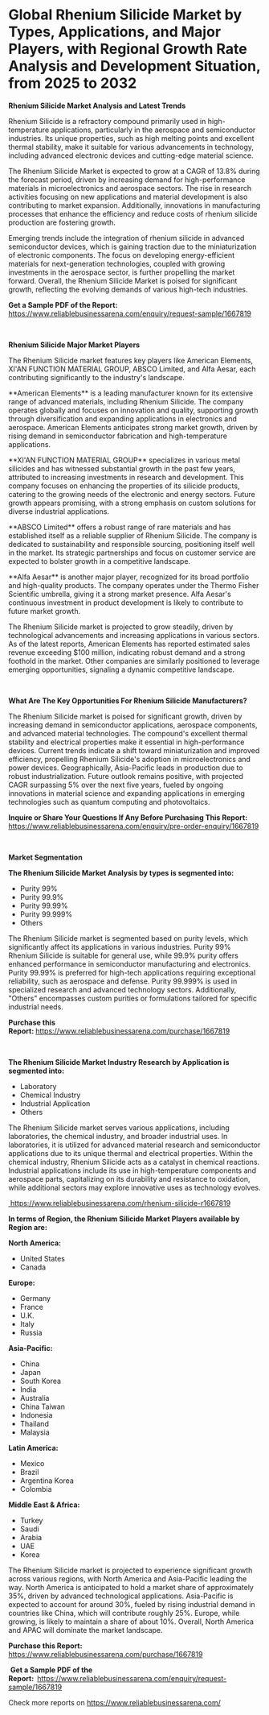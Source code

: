 <p><h1>Global Rhenium Silicide Market by Types, Applications, and Major Players, with Regional Growth Rate Analysis and Development Situation, from 2025 to 2032</h1></p><p><strong>Rhenium Silicide Market Analysis and Latest Trends</strong></p>
<p><p>Rhenium Silicide is a refractory compound primarily used in high-temperature applications, particularly in the aerospace and semiconductor industries. Its unique properties, such as high melting points and excellent thermal stability, make it suitable for various advancements in technology, including advanced electronic devices and cutting-edge material science.</p><p>The Rhenium Silicide Market is expected to grow at a CAGR of 13.8% during the forecast period, driven by increasing demand for high-performance materials in microelectronics and aerospace sectors. The rise in research activities focusing on new applications and material development is also contributing to market expansion. Additionally, innovations in manufacturing processes that enhance the efficiency and reduce costs of rhenium silicide production are fostering growth.</p><p>Emerging trends include the integration of rhenium silicide in advanced semiconductor devices, which is gaining traction due to the miniaturization of electronic components. The focus on developing energy-efficient materials for next-generation technologies, coupled with growing investments in the aerospace sector, is further propelling the market forward. Overall, the Rhenium Silicide Market is poised for significant growth, reflecting the evolving demands of various high-tech industries.</p></p>
<p><strong>Get a Sample PDF of the Report:&nbsp;</strong> <a href="https://www.reliablebusinessarena.com/enquiry/request-sample/1667819?utm_campaign=2396&utm_medium=2&utm_source=Github&utm_content=ia&utm_term=08032025&utm_id=rhenium-silicide">https://www.reliablebusinessarena.com/enquiry/request-sample/1667819</a></p>
<p>&nbsp;</p>
<p><strong>Rhenium Silicide Major Market Players</strong></p>
<p><p>The Rhenium Silicide market features key players like American Elements, XI'AN FUNCTION MATERIAL GROUP, ABSCO Limited, and Alfa Aesar, each contributing significantly to the industry's landscape.</p><p>**American Elements** is a leading manufacturer known for its extensive range of advanced materials, including Rhenium Silicide. The company operates globally and focuses on innovation and quality, supporting growth through diversification and expanding applications in electronics and aerospace. American Elements anticipates strong market growth, driven by rising demand in semiconductor fabrication and high-temperature applications.</p><p>**XI'AN FUNCTION MATERIAL GROUP** specializes in various metal silicides and has witnessed substantial growth in the past few years, attributed to increasing investments in research and development. This company focuses on enhancing the properties of its silicide products, catering to the growing needs of the electronic and energy sectors. Future growth appears promising, with a strong emphasis on custom solutions for diverse industrial applications.</p><p>**ABSCO Limited** offers a robust range of rare materials and has established itself as a reliable supplier of Rhenium Silicide. The company is dedicated to sustainability and responsible sourcing, positioning itself well in the market. Its strategic partnerships and focus on customer service are expected to bolster growth in a competitive landscape.</p><p>**Alfa Aesar** is another major player, recognized for its broad portfolio and high-quality products. The company operates under the Thermo Fisher Scientific umbrella, giving it a strong market presence. Alfa Aesar's continuous investment in product development is likely to contribute to future market growth.</p><p>The Rhenium Silicide market is projected to grow steadily, driven by technological advancements and increasing applications in various sectors. As of the latest reports, American Elements has reported estimated sales revenue exceeding $100 million, indicating robust demand and a strong foothold in the market. Other companies are similarly positioned to leverage emerging opportunities, signaling a dynamic competitive landscape.</p></p>
<p>&nbsp;</p>
<p><strong>What Are The Key Opportunities For Rhenium Silicide Manufacturers?</strong></p>
<p><p>The Rhenium Silicide market is poised for significant growth, driven by increasing demand in semiconductor applications, aerospace components, and advanced material technologies. The compound's excellent thermal stability and electrical properties make it essential in high-performance devices. Current trends indicate a shift toward miniaturization and improved efficiency, propelling Rhenium Silicide's adoption in microelectronics and power devices. Geographically, Asia-Pacific leads in production due to robust industrialization. Future outlook remains positive, with projected CAGR surpassing 5% over the next five years, fueled by ongoing innovations in material science and expanding applications in emerging technologies such as quantum computing and photovoltaics.</p></p>
<p><strong>Inquire or Share Your Questions If Any Before Purchasing This Report:</strong> <a href="https://www.reliablebusinessarena.com/enquiry/pre-order-enquiry/1667819?utm_campaign=2396&utm_medium=2&utm_source=Github&utm_content=ia&utm_term=08032025&utm_id=rhenium-silicide">https://www.reliablebusinessarena.com/enquiry/pre-order-enquiry/1667819</a></p>
<p>&nbsp;</p>
<p><strong>Market Segmentation</strong></p>
<p><strong>The Rhenium Silicide Market Analysis by types is segmented into:</strong></p>
<p><ul><li>Purity 99%</li><li>Purity 99.9%</li><li>Purity 99.99%</li><li>Purity 99.999%</li><li>Others</li></ul></p>
<p><p>The Rhenium Silicide market is segmented based on purity levels, which significantly affect its applications in various industries. Purity 99% Rhenium Silicide is suitable for general use, while 99.9% purity offers enhanced performance in semiconductor manufacturing and electronics. Purity 99.99% is preferred for high-tech applications requiring exceptional reliability, such as aerospace and defense. Purity 99.999% is used in specialized research and advanced technology sectors. Additionally, "Others" encompasses custom purities or formulations tailored for specific industrial needs.</p></p>
<p><strong>Purchase this Report:&nbsp;</strong><a href="https://www.reliablebusinessarena.com/purchase/1667819?utm_campaign=2396&utm_medium=2&utm_source=Github&utm_content=ia&utm_term=08032025&utm_id=rhenium-silicide">https://www.reliablebusinessarena.com/purchase/1667819</a></p>
<p>&nbsp;</p>
<p><strong>The Rhenium Silicide Market Industry Research by Application is segmented into:</strong></p>
<p><ul><li>Laboratory</li><li>Chemical Industry</li><li>Industrial Application</li><li>Others</li></ul></p>
<p><p>The Rhenium Silicide market serves various applications, including laboratories, the chemical industry, and broader industrial uses. In laboratories, it is utilized for advanced material research and semiconductor applications due to its unique thermal and electrical properties. Within the chemical industry, Rhenium Silicide acts as a catalyst in chemical reactions. Industrial applications include its use in high-temperature components and aerospace parts, capitalizing on its durability and resistance to oxidation, while additional sectors may explore innovative uses as technology evolves.</p></p>
<p><a href="https://www.reliablebusinessarena.com/rhenium-silicide-r1667819?utm_campaign=2396&utm_medium=2&utm_source=Github&utm_content=ia&utm_term=08032025&utm_id=rhenium-silicide">&nbsp;https://www.reliablebusinessarena.com/rhenium-silicide-r1667819</a></p>
<p><strong>In terms of Region, the Rhenium Silicide Market Players available by Region are:</strong></p>
<p>
    <p> <strong> North America: </strong>
        <ul>
            <li>United States</li>
            <li>Canada</li>
        </ul>
        </p> 
    <p> <strong> Europe: </strong>
        <ul>
            <li>Germany</li>
            <li>France</li>
            <li>U.K.</li>
            <li>Italy</li>
            <li>Russia</li>
        </ul>
        </p> 
    <p> <strong> Asia-Pacific: </strong>
        <ul>
            <li>China</li>
            <li>Japan</li>
            <li>South Korea</li>
            <li>India</li>
            <li>Australia</li>
            <li>China Taiwan</li>
            <li>Indonesia</li>
            <li>Thailand</li>
            <li>Malaysia</li>
        </ul>
        </p> 
    <p> <strong> Latin America: </strong>
        <ul>
            <li>Mexico</li>
            <li>Brazil</li>
            <li>Argentina Korea</li>
            <li>Colombia</li>
        </ul>
        </p> 
    <p> <strong> Middle East & Africa: </strong>
        <ul>
            <li>Turkey</li>
            <li>Saudi</li>
            <li>Arabia</li>
            <li>UAE</li>
            <li>Korea</li>
        </ul>
    </p>
    </p>
<p><p>The Rhenium Silicide market is projected to experience significant growth across various regions, with North America and Asia-Pacific leading the way. North America is anticipated to hold a market share of approximately 35%, driven by advanced technological applications. Asia-Pacific is expected to account for around 30%, fueled by rising industrial demand in countries like China, which will contribute roughly 25%. Europe, while growing, is likely to maintain a share of about 10%. Overall, North America and APAC will dominate the market landscape.</p></p>
<p><strong>Purchase this Report: </strong><a href="https://www.reliablebusinessarena.com/purchase/1667819?utm_campaign=2396&utm_medium=2&utm_source=Github&utm_content=ia&utm_term=08032025&utm_id=rhenium-silicide">https://www.reliablebusinessarena.com/purchase/1667819</a></p>
<p>&nbsp;<strong>Get a Sample PDF of the Report:&nbsp;&nbsp;</strong><a href="https://www.reliablebusinessarena.com/enquiry/request-sample/1667819?utm_campaign=2396&utm_medium=2&utm_source=Github&utm_content=ia&utm_term=08032025&utm_id=rhenium-silicide">https://www.reliablebusinessarena.com/enquiry/request-sample/1667819</a></p>
<p><strong></strong></p>
<p>Check more reports on <a href="https://www.reliablebusinessarena.com/?utm_campaign=2396&utm_medium=2&utm_source=Github&utm_content=ia&utm_term=08032025&utm_id=rhenium-silicide">https://www.reliablebusinessarena.com/</a></p>